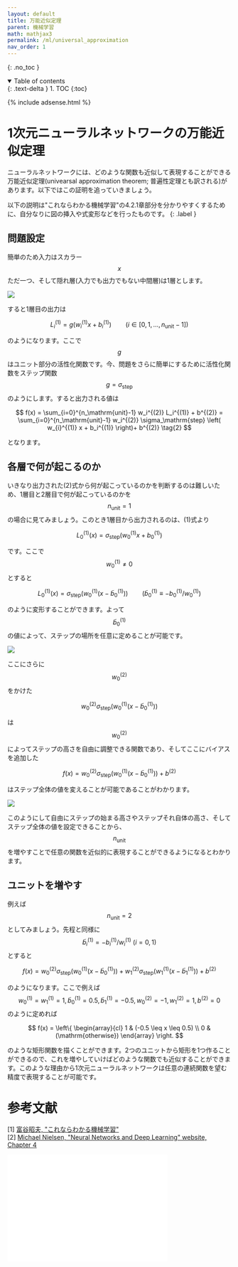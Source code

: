 ```yaml
---
layout: default
title: 万能近似定理
parent: 機械学習
math: mathjax3
permalink: /ml/universal_approximation
nav_order: 1
---
```


{: .no_toc }

<details open markdown="block">
  <summary>
    Table of contents
  </summary>
  {: .text-delta }
1. TOC
{:toc}
</details>

{% include adsense.html %}

# 1次元ニューラルネットワークの万能近似定理

ニューラルネットワークには、どのような関数も近似して表現することができる万能近似定理(univearsal approximation theorem; 普遍性定理とも訳される)があります。以下ではこの証明を追っていきましょう。

以下の説明は"これならわかる機械学習"の4.2.1章部分を分かりやすくするために、自分なりに図の挿入や式変形などを行ったものです。
{: .label }

## 問題設定

簡単のため入力はスカラー$$x$$ただ一つ、そして隠れ層(入力でも出力でもない中間層)は1層とします。

![](/assets/images/ml/universal_approximation_01.png)

すると1層目の出力は

$$
L_i^{(1)} 
= g(w_i^{(1)} x + b_i^{(1)}) \qquad (i \in [0, 1, \dots, n_\mathrm{unit}-1]) \tag{1}
$$

のようになります。ここで$$g$$はユニット部分の活性化関数です。今、問題をさらに簡単にするために活性化関数をステップ関数$$g = \sigma_\mathrm{step}$$のようにします。すると出力される値は

$$
f(x) 
= \sum_{i=0}^{n_\mathrm{unit}-1} w_i^{(2)} L_i^{(1)} + b^{(2)} 
= \sum_{i=0}^{n_\mathrm{unit}-1} w_i^{(2)} \sigma_\mathrm{step} \left( w_{i}^{(1)} x + b_i^{(1)} \right)+ b^{(2)} \tag{2}
$$

となります。

## 各層で何が起こるのか

いきなり出力された(2)式から何が起こっているのかを判断するのは難しいため、1層目と2層目で何が起こっているのかを$$n_\mathrm{unit}=1$$の場合に見てみましょう。このとき1層目から出力されるのは、(1)式より

$$
L_0^{(1)} (x) 
= \sigma_\mathrm{step} (w_0^{(1)} x + b_0^{(1)})
$$

です。ここで$$w_0^{(1)} \neq 0$$とすると

$$
L_0^{(1)} (x) 
= \sigma_\mathrm{step} (w_0^{(1)} (x- \tilde{b}_0^{(1)})) 
\qquad (\tilde{b}_0^{(1)} \equiv - b_0^{(1)} / w_0^{(1)})
$$

のように変形することができます。よって$$\tilde{b}_0^{(1)}$$の値によって、ステップの場所を任意に定めることが可能です。

![](/assets/images/ml/universal_approximation_02.png)

ここにさらに$$w_0^{(2)}$$をかけた

$$
w_0^{(2)} \sigma_\mathrm{step} \left(w_0^{(1)}(x - \tilde{b}_0^{(1)}) \right)
$$

は$$w_0^{(2)}$$によってステップの高さを自由に調整できる関数であり、そしてここにバイアスを追加した

$$
f(x) 
= w_0^{(2)} \sigma_\mathrm{step} \left(w_0^{(1)}(x - \tilde{b}_0^{(1)}) \right) + b^{(2)}
$$

はステップ全体の値を変えることが可能であることがわかります。

![](/assets/images/ml/universal_approximation_03.png)

このようにして自由にステップの始まる高さやステップそれ自体の高さ、そしてステップ全体の値を設定できることから、$$n_\mathrm{unit}$$を増やすことで任意の関数を近似的に表現することができるようになるとわかります。

## ユニットを増やす

例えば$$n_\mathrm{unit}=2$$としてみましょう。先程と同様に$$\tilde{b}_i^{(1)} = -b_i^{(1)} / w_i^{(1)} \ (i = 0, 1)$$とすると

$$
f(x) 
= w_0^{(2)}\sigma_\mathrm{step} (w_0^{(1)}(x-\tilde{b}_0^{(1)})) + w_1^{(2)}\sigma_\mathrm{step} (w_1^{(1)}(x-\tilde{b}_1^{(1)})) + b^{(2)} \tag{3}
$$

のようになります。ここで例えば$$w_0^{(1)} = w_1^{(1)} = 1, \tilde{b}_0^{(1)} = 0.5, \tilde{b}_1^{(1)} = -0.5, w_0^{(2)} = -1, w_1^{(2)} = 1, b^{(2)} = 0$$のように定めれば

$$
f(x) 
= \left\{ \begin{array}{cl}
1 & (-0.5 \leq x \leq 0.5) \\
0 & (\mathrm{otherwise})
\end{array} \right.
$$

のような矩形関数を描くことができます。2つのユニットから矩形を1つ作ることができるので、これを増やしていけばどのような関数でも近似することができます。このような理由から1次元ニューラルネットワークは任意の連続関数を望む精度で表現することが可能です。

# 参考文献

[1] [富谷昭夫, "これならわかる機械学習"](https://amzn.to/3mq8yEw)  
[2] [Michael Nielsen, "Neural Networks and Deep Learning" website, Chapter 4](http://neuralnetworksanddeeplearning.com/chap4.html)  

<iframe sandbox="allow-popups allow-scripts allow-modals allow-forms allow-same-origin" style="width:120px;height:240px;" marginwidth="0" marginheight="0" scrolling="no" frameborder="0" src="//rcm-fe.amazon-adsystem.com/e/cm?lt1=_blank&bc1=000000&IS2=1&bg1=FFFFFF&fc1=000000&lc1=0000FF&t=nakasho010d-22&language=ja_JP&o=9&p=8&l=as4&m=amazon&f=ifr&ref=as_ss_li_til&asins=B09836RSWD&linkId=0745e4415e3b949ad29128990cbe9153"></iframe><iframe sandbox="allow-popups allow-scripts allow-modals allow-forms allow-same-origin" style="width:120px;height:240px;" marginwidth="0" marginheight="0" scrolling="no" frameborder="0" src="//rcm-fe.amazon-adsystem.com/e/cm?lt1=_blank&bc1=000000&IS2=1&bg1=FFFFFF&fc1=000000&lc1=0000FF&t=nakasho010d-22&language=ja_JP&o=9&p=8&l=as4&m=amazon&f=ifr&ref=as_ss_li_til&asins=B08MF4BS7N&linkId=b498e59bb0104fc022eb20a128e74569"></iframe><iframe sandbox="allow-popups allow-scripts allow-modals allow-forms allow-same-origin" style="width:120px;height:240px;" marginwidth="0" marginheight="0" scrolling="no" frameborder="0" src="//rcm-fe.amazon-adsystem.com/e/cm?lt1=_blank&bc1=000000&IS2=1&bg1=FFFFFF&fc1=000000&lc1=0000FF&t=nakasho010d-22&language=ja_JP&o=9&p=8&l=as4&m=amazon&f=ifr&ref=as_ss_li_til&asins=4753601714&linkId=3c9d0049ec3c2903fb659acc0d964856"></iframe>